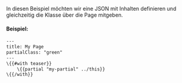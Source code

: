 In diesen Beispiel möchten wir eine JSON mit Inhalten definieren und gleichzeitig die Klasse über die Page mitgeben. 

#### Beispiel: 
``` hbs
---
title: My Page
partialClass: "green"
---
\{{#with teaser}}
	\{{partial "my-partial" ../this}}
\{{/with}}

```